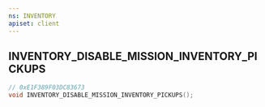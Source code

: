 ```yaml
---
ns: INVENTORY
apiset: client
---
```

## INVENTORY_DISABLE_MISSION_INVENTORY_PICKUPS

```c
// 0xE1F389F03DC83673
void INVENTORY_DISABLE_MISSION_INVENTORY_PICKUPS();
```





